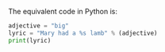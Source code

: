  The equivalent code in Python is:

```python
adjective = "big"
lyric = "Mary had a %s lamb" % (adjective)
print(lyric)
```
